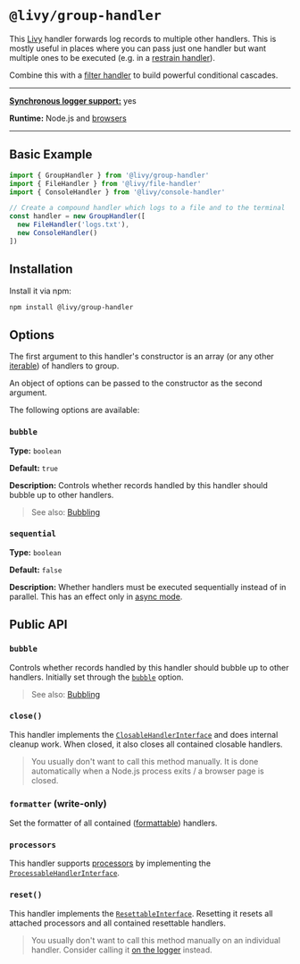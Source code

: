 # `@livy/group-handler`

This [Livy](../../README.md#readme) handler forwards log records to multiple other handlers. This is mostly useful in places where you can pass just one handler but want multiple ones to be executed (e.g. in a [restrain handler](../restrain-handler/README.md#readme)).

Combine this with a [filter handler](../filter-handler/README.md#readme) to build powerful conditional cascades.

---

[**Synchronous logger support:**](../../README.md#synchronous-and-asynchronous-logging) yes

**Runtime:** Node.js and [browsers](../../README.md#usage-in-browsers)

---

## Basic Example

```js
import { GroupHandler } from '@livy/group-handler'
import { FileHandler } from '@livy/file-handler'
import { ConsoleHandler } from '@livy/console-handler'

// Create a compound handler which logs to a file and to the terminal
const handler = new GroupHandler([
  new FileHandler('logs.txt'),
  new ConsoleHandler()
])
```

## Installation

Install it via npm:

```bash
npm install @livy/group-handler
```

## Options

The first argument to this handler's constructor is an array (or any other [iterable](https://developer.mozilla.org/en-US/docs/Web/JavaScript/Reference/Iteration_protocols#The_iterable_protocol)) of handlers to group.

An object of options can be passed to the constructor as the second argument.

The following options are available:

### `bubble`

**Type:** `boolean`

**Default:** `true`

**Description:** Controls whether records handled by this handler should bubble up to other handlers.

> See also: [Bubbling](../../README.md#bubbling)

### `sequential`

**Type:** `boolean`

**Default:** `false`

**Description:** Whether handlers must be executed sequentially instead of in parallel. This has an effect only in [async mode](../../README.md#synchronous-and-asynchronous-logging).

## Public API

### `bubble`

Controls whether records handled by this handler should bubble up to other handlers. Initially set through the [`bubble`](#bubble) option.

> See also: [Bubbling](../../README.md#bubbling)

### `close()`

This handler implements the [`ClosableHandlerInterface`](../contracts/README.md#closablehandlerinterface) and does internal cleanup work. When closed, it also closes all contained closable handlers.

> You usually don't want to call this method manually. It is done automatically when a Node.js process exits / a browser page is closed.

### `formatter` (write-only)

Set the formatter of all contained ([formattable](../contracts/README.md#formattablehandlerinterface)) handlers.

### `processors`

This handler supports [processors](../../README.md#processors) by implementing the [`ProcessableHandlerInterface`](../contracts/README.md#processablehandlerinterface).

### `reset()`

This handler implements the [`ResettableInterface`](../contracts/README.md#resettableinterface). Resetting it resets all attached processors and all contained resettable handlers.

> You usually don't want to call this method manually on an individual handler. Consider calling it [on the logger](../logger/README.md#reset) instead.

